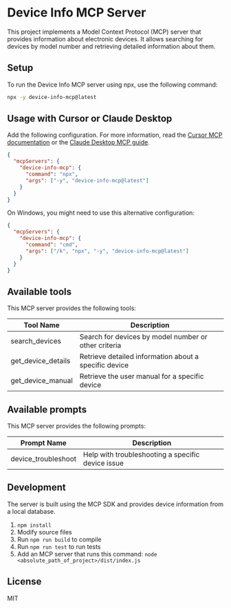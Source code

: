 # Device Info MCP Server

This project implements a Model Context Protocol (MCP) server that provides information about electronic devices. It allows searching for devices by model number and retrieving detailed information about them.

## Setup

To run the Device Info MCP server using npx, use the following command:

```bash
npx -y device-info-mcp@latest
```

## Usage with Cursor or Claude Desktop

Add the following configuration. For more information, read the [Cursor MCP documentation](https://docs.cursor.com/context/model-context-protocol) or the [Claude Desktop MCP guide](https://modelcontextprotocol.io/quickstart/user).

```json
{
  "mcpServers": {
    "device-info-mcp": {
      "command": "npx",
      "args": ["-y", "device-info-mcp@latest"]
    }
  }
}
```

On Windows, you might need to use this alternative configuration:

```json
{
  "mcpServers": {
    "device-info-mcp": {
      "command": "cmd",
      "args": ["/k", "npx", "-y", "device-info-mcp@latest"]
    }
  }
}
```

## Available tools

This MCP server provides the following tools:

| Tool Name              | Description                                              |
| ---------------------- | -------------------------------------------------------- |
| search_devices         | Search for devices by model number or other criteria     |
| get_device_details     | Retrieve detailed information about a specific device    |
| get_device_manual      | Retrieve the user manual for a specific device           |

## Available prompts

This MCP server provides the following prompts:

| Prompt Name           | Description                                              |
| --------------------- | -------------------------------------------------------- |
| device_troubleshoot   | Help with troubleshooting a specific device issue        |

## Development

The server is built using the MCP SDK and provides device information from a local database.

1. `npm install`
2. Modify source files
3. Run `npm run build` to compile
4. Run `npm run test` to run tests
5. Add an MCP server that runs this command: `node <absolute_path_of_project>/dist/index.js`

## License

MIT
